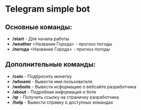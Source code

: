 # Telegram simple bot  

## Основные команды:
- **/start** - Для начала работы  
- **/weather** <Название Города> - прогноз погоды  
- **/погода** <Название Города> - прогноз погоды

## Дополнительные команды:
- **/coin** - Подбросить монетку  
- **/whoami** - Вывести имя пользователя  
- **/website** - Вывести исформацию о вебсайте разработчика  
- **/about** - Подробная информация о боте
- **/qr** - Получить ссылку на страничку разработчика  
- **/help** - Вывести справку о доступных командах  